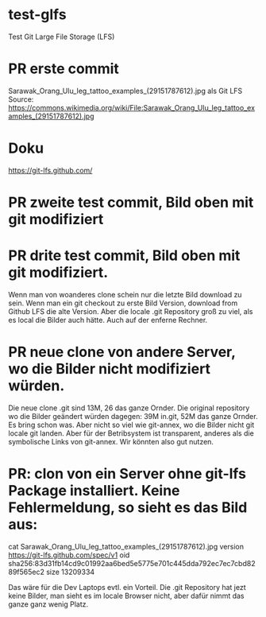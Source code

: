 # test-glfs
Test Git Large File Storage (LFS) 

# PR erste commit
Sarawak_Orang_Ulu_leg_tattoo_examples_(29151787612).jpg als Git LFS
Source: https://commons.wikimedia.org/wiki/File:Sarawak_Orang_Ulu_leg_tattoo_examples_(29151787612).jpg

# Doku
https://git-lfs.github.com/

# PR zweite test commit, Bild oben mit git modifiziert

# PR drite test commit, Bild oben mit git modifiziert.
Wenn man von woanderes clone schein nur die letzte Bild download zu sein. Wenn man ein git checkout zu erste Bild Version, download from Github LFS die alte Version. Aber die locale .git Repository groß zu viel, als es local die Bilder auch hätte. Auch auf der enferne Rechner. 

# PR neue clone von andere Server, wo die Bilder nicht modifiziert würden.
Die neue clone .git sind 13M, 26 das ganze Ornder.
Die original repository wo die Bilder geändert würden dagegen: 39M in.git, 52M das ganze Ornder. 
Es bring schon was. Aber nicht so viel wie git-annex, wo die Bilder nicht git locale git landen. 
Aber für der Betribsystem ist transparent, anderes als die symbolische Links von git-annex. 
Wir könnten also gut nutzen.

# PR: clon von ein Server ohne git-lfs Package installiert. Keine Fehlermeldung, so sieht es das Bild aus:

   cat Sarawak_Orang_Ulu_leg_tattoo_examples_\(29151787612\).jpg 
   version https://git-lfs.github.com/spec/v1
   oid sha256:83d31fb14cd9c01992aa6bed5e5775e701c445dda792ec7ec7cbd8289f565ec2
   size 13209334

Das wäre für die Dev Laptops evtl. ein Vorteil. Die .git Repository hat jezt keine Bilder, 
man sieht es im locale Browser nicht, aber dafür nimmt das ganze ganz wenig Platz. 
